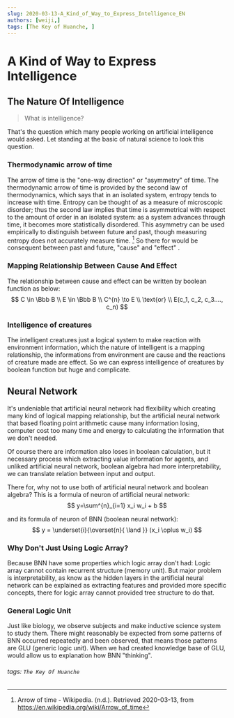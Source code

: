 ```yaml
---
slug: 2020-03-13-A_Kind_of_Way_to_Express_Intelligence_EN
authors: [weiji,]
tags: [The Key of Huanche, ]
---
```


# A Kind of Way to Express Intelligence

## The Nature Of Intelligence
> What is intelligence?

That's the question which many people working on artificial intelligence would asked. Let standing at the basic of natural science to look this question.

### Thermodynamic arrow of time
The arrow of time is the "one-way direction" or "asymmetry" of time. The thermodynamic arrow of time is provided by the second law of thermodynamics, which says that in an isolated system, entropy tends to increase with time. Entropy can be thought of as a measure of microscopic disorder; thus the second law implies that time is asymmetrical with respect to the amount of order in an isolated system: as a system advances through time, it becomes more statistically disordered. This asymmetry can be used empirically to distinguish between future and past, though measuring entropy does not accurately measure time. [^thermodynamic-arrow-of-time] So there for would be consequent between past and future, "cause" and "effect" .

### Mapping Relationship Between Cause And Effect
The relationship between cause and effect can be written by boolean function as below:
$$
C \in \Bbb B \\
E \in \Bbb B \\
C^{n} \to E \\
\text{or} \\
E(c_1, c_2, c_3...., c_n)
$$

### Intelligence of creatures
The intelligent creatures just a logical system to make reaction with environment information, which the nature of intelligent is a mapping relationship, the informations from environment are cause and the reactions of creature made are effect. So we can express intelligence of creatures by boolean function but huge and complicate.

## Neural Network
It's undeniable that artificial neural network had flexibility which creating many kind of logical mapping relationship, but the artificial neural network that based floating point arithmetic cause many information losing, computer cost too many time and energy to calculating the information that we don't needed.

Of course there are information also loses in boolean calculation, but it necessary process which extracting value information for agents, and unliked artificial neural network, boolean algebra had more interpretability, we can translate relation between input and output.

There for, why not to use both of artificial neural network and boolean algebra? This is a formula of neuron of artificial neural network:
$$
y=\sum^{n}_{i=1} x_i w_i + b
$$

and its formula of neuron of BNN (boolean neural network):
$$
y =   \underset{i}{\overset{n}{ \land }} (x_i \oplus w_i)
$$

### Why Don't Just Using Logic Array?
Because BNN have some properties which logic array don't had:
Logic array cannot contain recurrent structure (memory unit). But major problem is interpretability, as know as the hidden layers in the artificial neural network can be explained as extracting features and provided more specific concepts, there for logic array cannot provided tree structure to do that.

### General Logic Unit
Just like biology, we observe subjects and make inductive science system to study them.
There might reasonably be expected from some patterns of BNN occurred repeatedly and been observed, that means those patterns are GLU (generic logic unit). When we had created knowledge base of GLU, would allow us to explanation how BNN "thinking".

[^thermodynamic-arrow-of-time]: Arrow of time - Wikipedia. (n.d.). Retrieved 2020-03-13, from https://en.wikipedia.org/wiki/Arrow_of_time

###### tags: `The Key Of Huanche`
